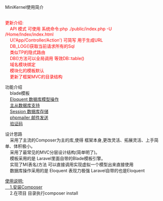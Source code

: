MiniKernel使用简介</h1>

<p style="color:red;"><br>更新介绍:<br>
&nbsp;&nbsp;&nbsp;&nbsp;API 模式 可使用 系统命令:php ./public/index.php -U /Home/Index/index.html<br>
&nbsp;&nbsp;&nbsp;&nbsp;U('App/Controller/Action') 可简写 用于生成URL<br>
&nbsp;&nbsp;&nbsp;&nbsp;DB_LOG()获取当前请求所有的Sql<br>
&nbsp;&nbsp;&nbsp;&nbsp;类似TP的隐式路由<br>
&nbsp;&nbsp;&nbsp;&nbsp;DB()方法可以全局调用 等效DB::table()<br>
&nbsp;&nbsp;&nbsp;&nbsp;域名模块绑定<br>
&nbsp;&nbsp;&nbsp;&nbsp;模块化的模板默认<br>
&nbsp;&nbsp;&nbsp;&nbsp;更新了框架MVC的目录结构<br></p>


<p>功能介绍<br>
&nbsp;&nbsp;&nbsp;&nbsp;blade模板<br>
&nbsp;&nbsp;&nbsp;&nbsp;<a href="https://laravel.com/api/4.2/Illuminate/Database/Eloquent/Model.html">Eloquent 数据库模型操作</a><br>
&nbsp;&nbsp;&nbsp;&nbsp;<a href="https://github.com/itxiao6/MinKernel/wiki/%E4%B8%BB%E4%BB%8E%E6%95%B0%E6%8D%AE%E5%BA%93%E6%94%AF%E6%8C%81">主从数据库支持</a><br>
&nbsp;&nbsp;&nbsp;&nbsp;<a href="https://github.com/itxiao6/MinKernel/wiki/Session-%E6%95%B0%E6%8D%AE%E5%BA%93%E5%AD%98%E5%82%A8">Session 数据库存储</a><br>
&nbsp;&nbsp;&nbsp;&nbsp;<a href="https://github.com/itxiao6/MinKernel/wiki/%E9%82%AE%E4%BB%B6%E5%8F%91%E9%80%81">phpmailer 邮件发送</a><br>
&nbsp;&nbsp;&nbsp;&nbsp;<a href="https://github.com/itxiao6/MinKernel/wiki/%E9%AA%8C%E8%AF%81%E7%A0%81">验证码</a><br></p>

<p>设计思路<br>
&nbsp;&nbsp;&nbsp;&nbsp;采用了主流的Composer为主的库,使得 框架本身,更改灵活、拓展灵活、上手简单、体积极小。<br>
&nbsp;&nbsp;&nbsp;&nbsp;采用了最常见的MVC分层设计结构(简单明了)。<br>
&nbsp;&nbsp;&nbsp;&nbsp;模板采用的是 Laravel里面自带的Blade模板引擎。<br>
&nbsp;&nbsp;&nbsp;&nbsp;实现了M(表名)方法 可以直接调用实现虚拟一个模型出来直接使用<br>
&nbsp;&nbsp;&nbsp;&nbsp;数据库操作采用的是 Eloquent 表现力极强 Laravel自带的也是Eloquent<br></p>

<a href="https://github.com/itxiao6/MinKernel/wiki/%E5%AE%89%E8%A3%85%E9%85%8D%E7%BD%AE"><p>使用说明:<br>
&nbsp;&nbsp;&nbsp;&nbsp;1.安装Composer</a><br>
&nbsp;&nbsp;&nbsp;&nbsp;2.在项目 目录执行composer install<br></p></a>
